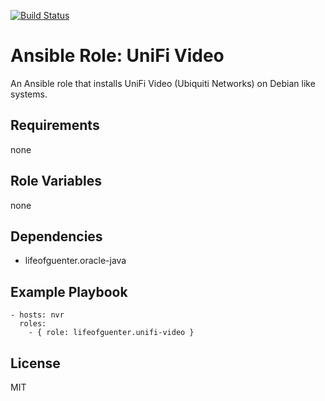 [![Build Status](https://travis-ci.org/lifeofguenter/ansible-role-unifi-video.svg?branch=master)](https://travis-ci.org/lifeofguenter/ansible-role-unifi-video)

# Ansible Role: UniFi Video

An Ansible role that installs UniFi Video (Ubiquiti Networks) on Debian like systems.

## Requirements

none

## Role Variables

none

## Dependencies

- lifeofguenter.oracle-java

## Example Playbook

    - hosts: nvr
      roles:
        - { role: lifeofguenter.unifi-video }

## License

MIT
